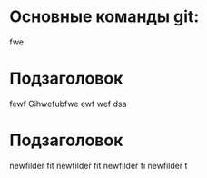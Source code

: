 # Основные команды git:
fwe
# Подзаголовок
fewf
Gihwefubfwe
ewf
wef
dsa
# Подзаголовок

newfilder fit
newfilder fit
newfilder fi
newfilder t
